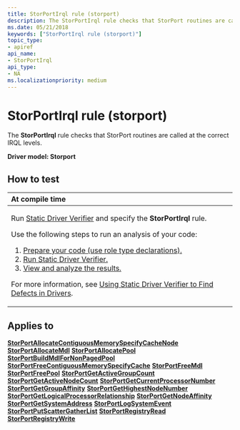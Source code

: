 ```yaml
---
title: StorPortIrql rule (storport)
description: The StorPortIrql rule checks that StorPort routines are called at the correct IRQL levels.
ms.date: 05/21/2018
keywords: ["StorPortIrql rule (storport)"]
topic_type:
- apiref
api_name:
- StorPortIrql
api_type:
- NA
ms.localizationpriority: medium
---
```


# StorPortIrql rule (storport)


The **StorPortIrql** rule checks that StorPort routines are called at the correct IRQL levels.

**Driver model: Storport**

How to test
-----------

<table>
<colgroup>
<col width="100%" />
</colgroup>
<thead>
<tr class="header">
<th align="left">At compile time</th>
</tr>
</thead>
<tbody>
<tr class="odd">
<td align="left"><p>Run <a href="/windows-hardware/drivers/devtest/static-driver-verifier" data-raw-source="[Static Driver Verifier](./static-driver-verifier.md)">Static Driver Verifier</a> and specify the <strong>StorPortIrql</strong> rule.</p>
Use the following steps to run an analysis of your code:
<ol>
<li><a href="/windows-hardware/drivers/devtest/using-static-driver-verifier-to-find-defects-in-drivers#preparing-your-source-code" data-raw-source="[Prepare your code (use role type declarations).](./using-static-driver-verifier-to-find-defects-in-drivers.md#preparing-your-source-code)">Prepare your code (use role type declarations).</a></li>
<li><a href="/windows-hardware/drivers/devtest/using-static-driver-verifier-to-find-defects-in-drivers#running-static-driver-verifier" data-raw-source="[Run Static Driver Verifier.](./using-static-driver-verifier-to-find-defects-in-drivers.md#running-static-driver-verifier)">Run Static Driver Verifier.</a></li>
<li><a href="/windows-hardware/drivers/devtest/using-static-driver-verifier-to-find-defects-in-drivers#viewing-and-analyzing-the-results" data-raw-source="[View and analyze the results.](./using-static-driver-verifier-to-find-defects-in-drivers.md#viewing-and-analyzing-the-results)">View and analyze the results.</a></li>
</ol>
<p>For more information, see <a href="/windows-hardware/drivers/devtest/using-static-driver-verifier-to-find-defects-in-drivers" data-raw-source="[Using Static Driver Verifier to Find Defects in Drivers](./using-static-driver-verifier-to-find-defects-in-drivers.md)">Using Static Driver Verifier to Find Defects in Drivers</a>.</p></td>
</tr>
</tbody>
</table>

Applies to
----------

[**StorPortAllocateContiguousMemorySpecifyCacheNode**](/windows-hardware/drivers/ddi/storport/nf-storport-storportallocatecontiguousmemoryspecifycachenode)
[**StorPortAllocateMdl**](/windows-hardware/drivers/ddi/storport/nf-storport-storportallocatemdl)
[**StorPortAllocatePool**](/windows-hardware/drivers/ddi/storport/nf-storport-storportallocatepool)
[**StorPortBuildMdlForNonPagedPool**](/windows-hardware/drivers/ddi/storport/nf-storport-storportbuildmdlfornonpagedpool)
[**StorPortFreeContiguousMemorySpecifyCache**](/windows-hardware/drivers/ddi/storport/nf-storport-storportfreecontiguousmemoryspecifycache)
[**StorPortFreeMdl**](/windows-hardware/drivers/ddi/storport/nf-storport-storportfreemdl)
[**StorPortFreePool**](/windows-hardware/drivers/ddi/storport/nf-storport-storportfreepool)
[**StorPortGetActiveGroupCount**](/windows-hardware/drivers/ddi/storport/nf-storport-storportgetactivegroupcount)
[**StorPortGetActiveNodeCount**](/windows-hardware/drivers/ddi/storport/nf-storport-storportgetactivenodecount)
[**StorPortGetCurrentProcessorNumber**](/windows-hardware/drivers/ddi/storport/nf-storport-storportgetcurrentprocessornumber)
[**StorPortGetGroupAffinity**](/windows-hardware/drivers/ddi/storport/nf-storport-storportgetgroupaffinity)
[**StorPortGetHighestNodeNumber**](/windows-hardware/drivers/ddi/storport/nf-storport-storportgethighestnodenumber)
[**StorPortGetLogicalProcessorRelationship**](/windows-hardware/drivers/ddi/storport/nf-storport-storportgetlogicalprocessorrelationship)
[**StorPortGetNodeAffinity**](/windows-hardware/drivers/ddi/storport/nf-storport-storportgetnodeaffinity)
[**StorPortGetSystemAddress**](/windows-hardware/drivers/ddi/storport/nf-storport-storportgetsystemaddress)
[**StorPortLogSystemEvent**](/windows-hardware/drivers/ddi/storport/nf-storport-storportlogsystemevent)
[**StorPortPutScatterGatherList**](/windows-hardware/drivers/ddi/storport/nf-storport-storportputscattergatherlist)
[**StorPortRegistryRead**](/windows-hardware/drivers/ddi/storport/nf-storport-storportregistryread)
[**StorPortRegistryWrite**](/windows-hardware/drivers/ddi/storport/nf-storport-storportregistrywrite)
